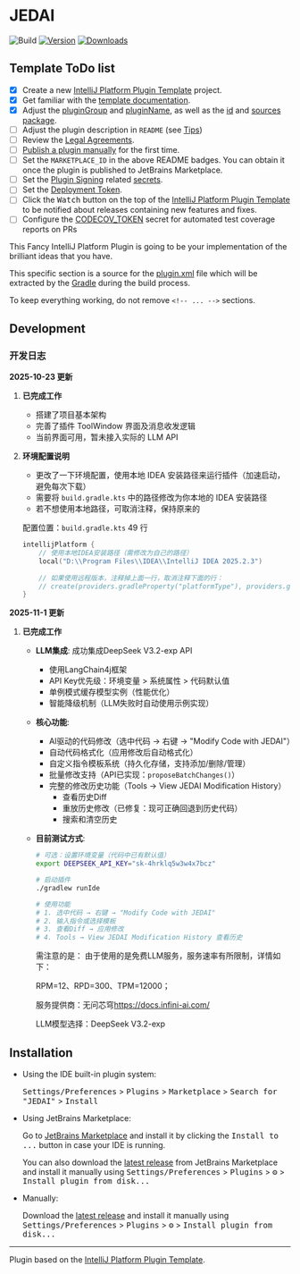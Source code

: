 # JEDAI

![Build](https://github.com/Ericufo/JEDAI/workflows/Build/badge.svg)
[![Version](https://img.shields.io/jetbrains/plugin/v/MARKETPLACE_ID.svg)](https://plugins.jetbrains.com/plugin/MARKETPLACE_ID)
[![Downloads](https://img.shields.io/jetbrains/plugin/d/MARKETPLACE_ID.svg)](https://plugins.jetbrains.com/plugin/MARKETPLACE_ID)

## Template ToDo list

- [x] Create a new [IntelliJ Platform Plugin Template][template] project.
- [x] Get familiar with the [template documentation][template].
- [x] Adjust the [pluginGroup](./gradle.properties) and [pluginName](./gradle.properties), as well as the [id](./src/main/resources/META-INF/plugin.xml) and [sources package](./src/main/kotlin).
- [ ] Adjust the plugin description in `README` (see [Tips][docs:plugin-description])
- [ ] Review the [Legal Agreements](https://plugins.jetbrains.com/docs/marketplace/legal-agreements.html?from=IJPluginTemplate).
- [ ] [Publish a plugin manually](https://plugins.jetbrains.com/docs/intellij/publishing-plugin.html?from=IJPluginTemplate) for the first time.
- [ ] Set the `MARKETPLACE_ID` in the above README badges. You can obtain it once the plugin is published to JetBrains Marketplace.
- [ ] Set the [Plugin Signing](https://plugins.jetbrains.com/docs/intellij/plugin-signing.html?from=IJPluginTemplate) related [secrets](https://github.com/JetBrains/intellij-platform-plugin-template#environment-variables).
- [ ] Set the [Deployment Token](https://plugins.jetbrains.com/docs/marketplace/plugin-upload.html?from=IJPluginTemplate).
- [ ] Click the <kbd>Watch</kbd> button on the top of the [IntelliJ Platform Plugin Template][template] to be notified about releases containing new features and fixes.
- [ ] Configure the [CODECOV_TOKEN](https://docs.codecov.com/docs/quick-start) secret for automated test coverage reports on PRs

<!-- Plugin description -->

This Fancy IntelliJ Platform Plugin is going to be your implementation of the brilliant ideas that you have.

This specific section is a source for the [plugin.xml](/src/main/resources/META-INF/plugin.xml) file which will be extracted by the [Gradle](/build.gradle.kts) during the build process.

To keep everything working, do not remove `<!-- ... -->` sections.

<!-- Plugin description end -->

## Development

### 开发日志

**2025-10-23 更新**

1. **已完成工作**
   - 搭建了项目基本架构
   - 完善了插件 ToolWindow 界面及消息收发逻辑
   - 当前界面可用，暂未接入实际的 LLM API

2. **环境配置说明**
   - 更改了一下环境配置，使用本地 IDEA 安装路径来运行插件（加速启动，避免每次下载）
   - 需要将 `build.gradle.kts` 中的路径修改为你本地的 IDEA 安装路径
   - 若不想使用本地路径，可取消注释，保持原来的
   
   配置位置：`build.gradle.kts`  49 行
   
   ```kotlin
   intellijPlatform {
       // 使用本地IDEA安装路径（需修改为自己的路径）
       local("D:\\Program Files\\IDEA\\IntelliJ IDEA 2025.2.3")
       
       // 如果使用远程版本，注释掉上面一行，取消注释下面的行：
       // create(providers.gradleProperty("platformType"), providers.gradleProperty("platformVersion"))
   }
   ```

**2025-11-1 更新**
1. **已完成工作**
   - **LLM集成**: 成功集成DeepSeek V3.2-exp API
     - 使用LangChain4j框架
     - API Key优先级：环境变量 > 系统属性 > 代码默认值
     - 单例模式缓存模型实例（性能优化）
     - 智能降级机制（LLM失败时自动使用示例实现）
   
   - **核心功能**:
     - AI驱动的代码修改（选中代码 → 右键 → "Modify Code with JEDAI"）
     - 自动代码格式化（应用修改后自动格式化）
     - 自定义指令模板系统（持久化存储，支持添加/删除/管理）
     - 批量修改支持（API已实现：`proposeBatchChanges()`）
     - 完整的修改历史功能（Tools → View JEDAI Modification History）
       - 查看历史Diff
       - 重放历史修改（已修复：现可正确回退到历史代码）
       - 搜索和清空历史
   
   - **目前测试方式**:
     ```bash
     # 可选：设置环境变量（代码中已有默认值）
     export DEEPSEEK_API_KEY="sk-4hrklq5w3w4x7bcz"

     # 启动插件
     ./gradlew runIde
     
     # 使用功能
     # 1. 选中代码 → 右键 → "Modify Code with JEDAI"
     # 2. 输入指令或选择模板
     # 3. 查看Diff → 应用修改
     # 4. Tools → View JEDAI Modification History 查看历史
     ```

     需注意的是：
     由于使用的是免费LLM服务，服务速率有所限制，详情如下：

     RPM=12、RPD=300、TPM=12000；

     服务提供商：无问芯穹<https://docs.infini-ai.com/>
     
     LLM模型选择：DeepSeek V3.2-exp

## Installation

- Using the IDE built-in plugin system:

  <kbd>Settings/Preferences</kbd> > <kbd>Plugins</kbd> > <kbd>Marketplace</kbd> > <kbd>Search for "JEDAI"</kbd> >
  <kbd>Install</kbd>

- Using JetBrains Marketplace:

  Go to [JetBrains Marketplace](https://plugins.jetbrains.com/plugin/MARKETPLACE_ID) and install it by clicking the <kbd>Install to ...</kbd> button in case your IDE is running.

  You can also download the [latest release](https://plugins.jetbrains.com/plugin/MARKETPLACE_ID/versions) from JetBrains Marketplace and install it manually using
  <kbd>Settings/Preferences</kbd> > <kbd>Plugins</kbd> > <kbd>⚙️</kbd> > <kbd>Install plugin from disk...</kbd>

- Manually:

  Download the [latest release](https://github.com/Ericufo/JEDAI/releases/latest) and install it manually using
  <kbd>Settings/Preferences</kbd> > <kbd>Plugins</kbd> > <kbd>⚙️</kbd> > <kbd>Install plugin from disk...</kbd>

---

Plugin based on the [IntelliJ Platform Plugin Template][template].

[template]: https://github.com/JetBrains/intellij-platform-plugin-template
[docs:plugin-description]: https://plugins.jetbrains.com/docs/intellij/plugin-user-experience.html#plugin-description-and-presentation

